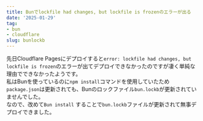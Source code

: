 ```yaml
---
title: Bunでlockfile had changes, but lockfile is frozenのエラーが出る
date: '2025-01-29'
tag:
- bun
- cloudflare
slug: bunlockb
---
```


先日Cloudflare Pagesにデプロイすると`error: lockfile had changes, but lockfile is frozen`のエラーが出てデプロイできなかったのですが凄く単純な理由でできなかったようです。  
私はBunを使っているのに`npm install`コマンドを使用していたため`package.json`は更新されても、Bunのロックファイル`bun.lockb`が更新されていませんでした。  
なので、改めて`Bun install` することで`bun.lockb`ファイルが更新されて無事デプロイできました。
